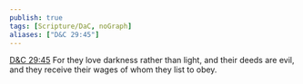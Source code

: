 ```yaml
---
publish: true
tags: [Scripture/DaC, noGraph]
aliases: ["D&C 29:45"]
---
```

[D&C 29:45](https://churchofjesuschrist.org/study/scriptures/dc-testament/dc/29?lang=eng&id=p45#p45) For they love darkness rather than light, and their deeds are evil, and they receive their wages of whom they list to obey.

